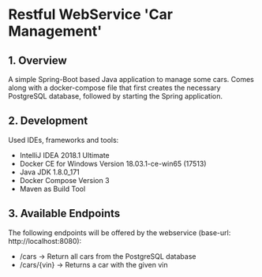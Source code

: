 # Restful WebService 'Car Management'

## 1. Overview
A simple Spring-Boot based Java application to manage some cars. Comes along with a docker-compose file that first creates the necessary PostgreSQL database, followed by starting the Spring application.

## 2. Development
Used IDEs, frameworks and tools:
- IntelliJ IDEA 2018.1 Ultimate
- Docker CE for Windows Version 18.03.1-ce-win65 (17513)
- Java JDK 1.8.0_171
- Docker Compose Version 3
- Maven as Build Tool

## 3. Available Endpoints
The following endpoints will be offered by the webservice (base-url: http://localhost:8080):
- /cars -> Return all cars from the PostgreSQL database
- /cars/{vin} -> Returns a car with the given vin
